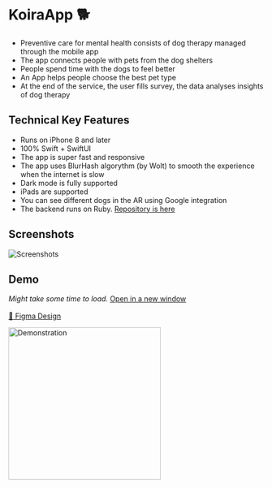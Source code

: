 # KoiraApp :dog2:
* Preventive care for mental health consists of dog therapy managed through the mobile app
* The app connects people with pets from the dog shelters
* People spend time with the dogs to feel better
* An App helps people choose the best pet type
* At the end of the service, the user fills survey, the data analyses insights of dog therapy

## Technical Key Features
* Runs on iPhone 8 and later
* 100% Swift + SwiftUI
* The app is super fast and responsive 
* The app uses BlurHash algorythm (by Wolt) to smooth the experience when the internet is slow 
* Dark mode is fully supported
* iPads are supported
* You can see different dogs in the AR using Google integration
* The backend runs on Ruby. [Repository is here](https://github.com/floriandejonckheere/koiraapp-server)


## Screenshots 
![Screenshots](https://user-images.githubusercontent.com/18198819/200138112-bd2bedb2-2c45-48b7-aa68-cb9c84572657.png)


## Demo

*Might take some time to load.* [Open in a new window](demo.gif)<br><br>
[:triangular_ruler: Figma Design](https://www.figma.com/proto/wKxdAXtXIIcsYLphTmgLAH/KoiraAppPrototype?node-id=22%3A6165&scaling=scale-down&page-id=0%3A1&starting-point-node-id=1%3A4)<br>

<img src="demo.gif" alt="Demonstration" width="300"/>

